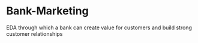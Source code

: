 # Bank-Marketing
EDA through which a bank can create value for customers and build strong customer relationships
